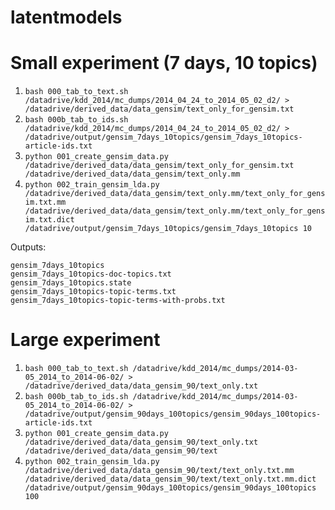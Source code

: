 latentmodels
============

# Small experiment (7 days, 10 topics)

1.  `bash 000_tab_to_text.sh /datadrive/kdd_2014/mc_dumps/2014_04_24_to_2014_05_02_d2/ > /datadrive/derived_data/data_gensim/text_only_for_gensim.txt`
2.  `bash 000b_tab_to_ids.sh /datadrive/kdd_2014/mc_dumps/2014_04_24_to_2014_05_02_d2/ > /datadrive/output/gensim_7days_10topics/gensim_7days_10topics-article-ids.txt`
3. `python 001_create_gensim_data.py /datadrive/derived_data/data_gensim/text_only_for_gensim.txt /datadrive/derived_data/data_gensim/text_only.mm`
4. `python 002_train_gensim_lda.py /datadrive/derived_data/data_gensim/text_only.mm/text_only_for_gensim.txt.mm /datadrive/derived_data/data_gensim/text_only.mm/text_only_for_gensim.txt.dict /datadrive/output/gensim_7days_10topics/gensim_7days_10topics 10`

Outputs:

`gensim_7days_10topics`  
`gensim_7days_10topics-doc-topics.txt`  
`gensim_7days_10topics.state`  
`gensim_7days_10topics-topic-terms.txt`  
`gensim_7days_10topics-topic-terms-with-probs.txt`


# Large experiment

1. `bash 000_tab_to_text.sh /datadrive/kdd_2014/mc_dumps/2014-03-05_2014_to_2014-06-02/ > /datadrive/derived_data/data_gensim_90/text_only.txt`
2. `bash 000b_tab_to_ids.sh /datadrive/kdd_2014/mc_dumps/2014-03-05_2014_to_2014-06-02/ > /datadrive/output/gensim_90days_100topics/gensim_90days_100topics-article-ids.txt`
3. `python 001_create_gensim_data.py /datadrive/derived_data/data_gensim_90/text_only.txt /datadrive/derived_data/data_gensim_90/text`
4. `python 002_train_gensim_lda.py /datadrive/derived_data/data_gensim_90/text/text_only.txt.mm /datadrive/derived_data/data_gensim_90/text/text_only.txt.mm.dict /datadrive/output/gensim_90days_100topics/gensim_90days_100topics 100`